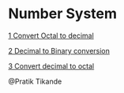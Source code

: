# Number System

[1 Convert Octal to decimal](https://github.com/pratiktikande/Java-Coding-Practice/blob/main/Conversions/OctalToDecimal.java)

[2 Decimal to Binary conversion](https://github.com/pratiktikande/Java-Coding-Practice/blob/main/Conversions/DecimalToBinary.java)

[3 Convert decimal to octal](https://github.com/pratiktikande/Java-Coding-Practice/blob/main/Conversions/DecimalToOctal.java)

@Pratik Tikande
